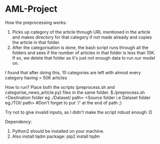 # AML-Project
How the preprocessing works:
1. Picks up category of the article through URL mentioned in the article and makes directory for that category if not made already and copies the article in that folder.
2. After the categorisation is done, the bash script runs through all the folders and sees if the number of articles in that folder is less than 10K.
If so, we delete that folder as it's just not enough data to run our model on.

I found that after doing this, 10 categories are left with almost every category having > 50K articles

How to run?
Place both the scripts (preprocess.sh and categorise_news_article.py) files in the same folder.
$./preprocess.sh <Destination folder eg ./Dataset/ path> <Source folder i.e Dataset folder eg./TOI/ path>   #Don't forget to put '/' at the end of path ;)

Try not to give invalid inputs, as I didn't make the script robust enough :D

Dependency:
1. Python2 should be installed on your machine.
2. Also install tqdm package:
  pip2 install tqdm
